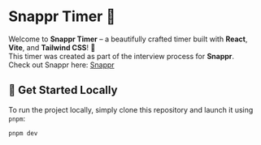 # Snappr Timer 🎉

Welcome to **Snappr Timer** – a beautifully crafted timer built with **React**, **Vite**, and **Tailwind CSS**! 🚀  
This timer was created as part of the interview process for **Snappr**.  
Check out Snappr here: [Snappr](https://www.snappr.com/)

## 🚀 Get Started Locally

To run the project locally, simply clone this repository and launch it using `pnpm`:

```bash
pnpm dev
